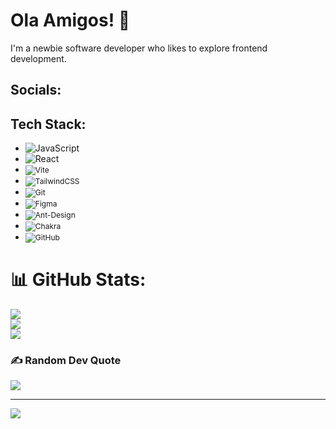 
# Ola Amigos! 👋 
I'm a newbie software developer who likes to explore frontend development.


## Socials:

## Tech Stack:

- <span style="font-size: px;">![JavaScript](https://img.shields.io/badge/javascript-%23323330.svg?style=for-the-badge&logo=javascript&logoColor=%23F7DF1E)</span>
- <span style="font-size: px;">![React](https://img.shields.io/badge/react-%2320232a.svg?style=for-the-badge&logo=react&logoColor=%2361DAFB)</span>
- <span style="font-size: 12px;">![Vite](https://img.shields.io/badge/vite-%23646CFF.svg?style=for-the-badge&logo=vite&logoColor=white)</span>
- <span style="font-size: 12px;">![TailwindCSS](https://img.shields.io/badge/tailwindcss-%2338B2AC.svg?style=for-the-badge&logo=tailwind-css&logoColor=white)</span>
- <span style="font-size: 12px;">![Git](https://img.shields.io/badge/git-%23F05033.svg?style=for-the-badge&logo=git&logoColor=white)</span>
- <span style="font-size: 12px;">![Figma](https://img.shields.io/badge/figma-%23F24E1E.svg?style=for-the-badge&logo=figma&logoColor=white)</span>
- <span style="font-size: 12px;">![Ant-Design](https://img.shields.io/badge/-AntDesign-%230170FE?style=for-the-badge&logo=ant-design&logoColor=white)</span>
- <span style="font-size: 12px;">![Chakra](https://img.shields.io/badge/chakra-%234ED1C5.svg?style=for-the-badge&logo=chakraui&logoColor=white)</span>
- <span style="font-size: 12px;">![GitHub](https://img.shields.io/badge/github-%23121011.svg?style=for-the-badge&logo=github&logoColor=white)</span>


# 📊 GitHub Stats:
![](https://github-readme-stats.vercel.app/api?username=dev-jasp&theme=dark&hide_border=false&include_all_commits=true&count_private=true)<br/>
![](https://github-readme-streak-stats.herokuapp.com/?user=dev-jasp&theme=dark&hide_border=false)<br/>
![](https://github-readme-stats.vercel.app/api/top-langs/?username=dev-jasp&theme=dark&hide_border=false&include_all_commits=true&count_private=true&layout=compact)

### ✍️ Random Dev Quote
![](https://quotes-github-readme.vercel.app/api?type=horizontal&theme=tokyonight)

---
[![](https://visitcount.itsvg.in/api?id=dev-jasp&icon=0&color=0)](https://visitcount.itsvg.in)

<!-- Proudly created with GPRM ( https://gprm.itsvg.in ) -->
